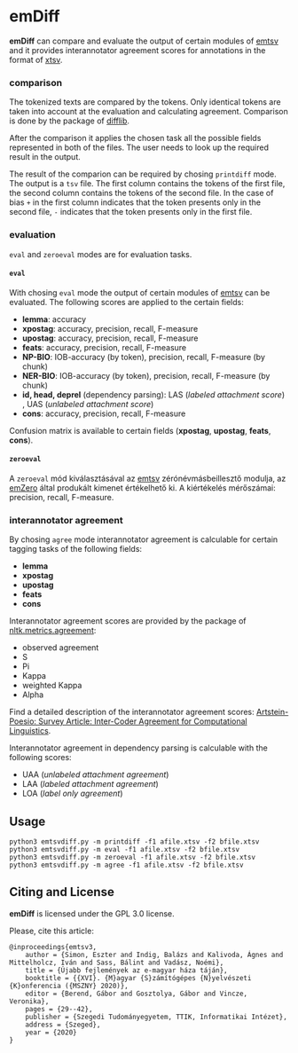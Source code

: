 # emDiff

**emDiff** can compare and evaluate the output of certain modules of [emtsv](https://github.com/dlt-rilmta/emtsv) and it provides interannotator agreement scores for annotations in the format of [xtsv](https://github.com/dlt-rilmta/xtsv).

### comparison

The tokenized texts are compared by the tokens. Only identical tokens are taken into account at the evaluation and calculating agreement. Comparison is done by the package of [difflib](https://docs.python.org/3/library/difflib.html).

After the comparison it applies the chosen task all the possible fields represented in both of the files. The user needs to look up the required result in the output.

The result of the comparion can be required by chosing `printdiff` mode. The output is a `tsv` file. The first column contains the tokens of the first file, the second column contains the tokens of the second file. In the case of bias `+` in the first column indicates that the token presents only in the second file, `-` indicates that the token presents only in the first file.

### evaluation

`eval` and `zeroeval` modes are for evaluation tasks.

#### `eval`

With chosing `eval` mode the output of certain modules of [emtsv](https://github.com/dlt-rilmta/emtsv) can be evaluated. The following scores are applied to the certain fields:

* **lemma**: accuracy
* **xpostag**: accuracy, precision, recall, F-measure
* **upostag**: accuracy, precision, recall, F-measure
* **feats**: accuracy, precision, recall, F-measure
* **NP-BIO**: IOB-accuracy (by token), precision, recall, F-measure (by chunk)
* **NER-BIO**: IOB-accuracy (by token), precision, recall, F-measure (by chunk)
* **id, head, deprel** (dependency parsing): LAS (_labeled attachment score_) , UAS (_unlabeled attachment score_)
* **cons**: accuracy, precision, recall, F-measure

Confusion matrix is available to certain fields (**xpostag**, **upostag**, **feats**, **cons**).

#### `zeroeval`

A `zeroeval` mód kiválasztásával az [emtsv](https://github.com/dlt-rilmta/emtsv) zérónévmásbeillesztő modulja, az [emZero](https://github.com/vadno/emzero) által produkált kimenet értékelhető ki. A kiértékelés mérőszámai: precision, recall, F-measure.

### interannotator agreement

By chosing `agree` mode interannotator agreement is calculable for certain tagging tasks of the following fields:

* **lemma**
* **xpostag**
* **upostag**
* **feats**
* **cons**

Interannotator agreement scores are provided by the package of [nltk.metrics.agreement](https://www.nltk.org/_modules/nltk/metrics/agreement.html):

* observed agreement
* S
* Pi
* Kappa
* weighted Kappa
* Alpha

Find a detailed description of the interannotator agreement scores: [Artstein-Poesio: Survey Article: Inter-Coder Agreement for Computational Linguistics](https://www.aclweb.org/anthology/J08-4004/).

Interannotator agreement in dependency parsing is calculable with the following scores:

* UAA (_unlabeled attachment agreement_)
* LAA (_labeled attachment agreement_)
* LOA (_label only agreement_)

## Usage

```
python3 emtsvdiff.py -m printdiff -f1 afile.xtsv -f2 bfile.xtsv 
python3 emtsvdiff.py -m eval -f1 afile.xtsv -f2 bfile.xtsv 
python3 emtsvdiff.py -m zeroeval -f1 afile.xtsv -f2 bfile.xtsv 
python3 emtsvdiff.py -m agree -f1 afile.xtsv -f2 bfile.xtsv 
```

## Citing and License

**emDiff** is licensed under the GPL 3.0 license.

Please, cite this article:

```
@inproceedings{emtsv3,
    author = {Simon, Eszter and Indig, Balázs and Kalivoda, Ágnes and Mittelholcz, Iván and Sass, Bálint and Vadász, Noémi},
    title = {Újabb fejlemények az e-magyar háza táján},
    booktitle = {{XVI}. {M}agyar {S}zámítógépes {N}yelvészeti {K}onferencia ({MSZNY} 2020)},
    editor = {Berend, Gábor and Gosztolya, Gábor and Vincze, Veronika},
    pages = {29--42},
    publisher = {Szegedi Tudományegyetem, TTIK, Informatikai Intézet},
    address = {Szeged},
    year = {2020}
}
```